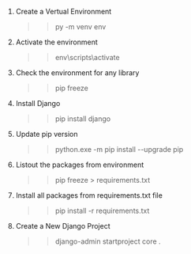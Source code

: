 1) Create a Vertual Environment
    >> py -m venv env

2) Activate the environment
    >> env\scripts\activate

3) Check the environment for any library
    >> pip freeze

4) Install Django
    >> pip install django

5) Update pip version
    >> python.exe -m pip install --upgrade pip

6) Listout the packages from environment
    >> pip freeze > requirements.txt

7) Install all packages from requirements.txt file
    >> pip install -r requirements.txt

8) Create a New Django Project
    >> django-admin startproject core .
    
